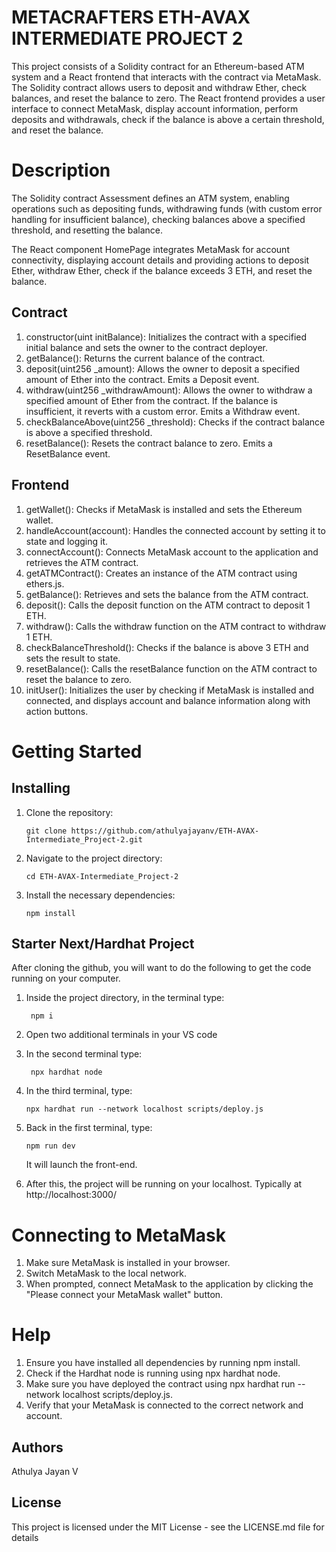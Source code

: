 
# METACRAFTERS ETH-AVAX INTERMEDIATE PROJECT 2

This project consists of a Solidity contract for an Ethereum-based ATM system and a React frontend that interacts with the contract via MetaMask. The Solidity contract allows users to deposit and withdraw Ether, check balances, and reset the balance to zero. The React frontend provides a user interface to connect MetaMask, display account information, perform deposits and withdrawals, check if the balance is above a certain threshold, and reset the balance.

# Description

The Solidity contract Assessment defines an ATM system, enabling operations such as depositing funds, withdrawing funds (with custom error handling for insufficient balance), checking balances above a specified threshold, and resetting the balance. 

The React component HomePage integrates MetaMask for account connectivity, displaying account details and providing actions to deposit Ether, withdraw Ether, check if the balance exceeds 3 ETH, and reset the balance.

## Contract

1. constructor(uint initBalance): Initializes the contract with a specified initial balance and sets the owner to the contract deployer.
2. getBalance(): Returns the current balance of the contract.
3. deposit(uint256 _amount): Allows the owner to deposit a specified amount of Ether into the contract. Emits a Deposit event.
4. withdraw(uint256 _withdrawAmount): Allows the owner to withdraw a specified amount of Ether from the contract. If the balance is insufficient, it reverts with a custom error. Emits a Withdraw event.
5. checkBalanceAbove(uint256 _threshold): Checks if the contract balance is above a specified threshold.
6. resetBalance(): Resets the contract balance to zero. Emits a ResetBalance event.

## Frontend 

1. getWallet(): Checks if MetaMask is installed and sets the Ethereum wallet.
2. handleAccount(account): Handles the connected account by setting it to state and logging it.
3. connectAccount(): Connects MetaMask account to the application and retrieves the ATM contract.
4. getATMContract(): Creates an instance of the ATM contract using ethers.js.
5. getBalance(): Retrieves and sets the balance from the ATM contract.
6. deposit(): Calls the deposit function on the ATM contract to deposit 1 ETH.
7. withdraw(): Calls the withdraw function on the ATM contract to withdraw 1 ETH.
8. checkBalanceThreshold(): Checks if the balance is above 3 ETH and sets the result to state.
9. resetBalance(): Calls the resetBalance function on the ATM contract to reset the balance to zero.
10. initUser(): Initializes the user by checking if MetaMask is installed and connected, and displays account and balance information along with action buttons.

# Getting Started

## Installing

1. Clone the repository:
   ```
   git clone https://github.com/athulyajayanv/ETH-AVAX-Intermediate_Project-2.git

   ```
2. Navigate to the project directory:
   ```
   cd ETH-AVAX-Intermediate_Project-2
   ```
3. Install the necessary dependencies:
   ```
   npm install
   ```
   
## Starter Next/Hardhat Project

After cloning the github, you will want to do the following to get the code running on your computer.

1. Inside the project directory, in the terminal type:
   ```
    npm i
   ```
2. Open two additional terminals in your VS code
3. In the second terminal type:
   ```
    npx hardhat node
   ```
4. In the third terminal, type:
   ```
   npx hardhat run --network localhost scripts/deploy.js
   ```
5. Back in the first terminal, type:
   ```
   npm run dev
   ```
    It will launch the front-end.
   
6. After this, the project will be running on your localhost. 
Typically at http://localhost:3000/


# Connecting to MetaMask

1. Make sure MetaMask is installed in your browser.
2. Switch MetaMask to the local network.
3. When prompted, connect MetaMask to the application by clicking the "Please connect your MetaMask wallet" button.
   
# Help

1. Ensure you have installed all dependencies by running npm install.
2. Check if the Hardhat node is running using npx hardhat node.
3. Make sure you have deployed the contract using npx hardhat run --network localhost scripts/deploy.js.
4. Verify that your MetaMask is connected to the correct network and account.


## Authors

Athulya Jayan V


## License

This project is licensed under the MIT License - see the LICENSE.md file for details
